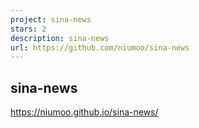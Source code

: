 ```yaml
---
project: sina-news
stars: 2
description: sina-news
url: https://github.com/niumoo/sina-news
---
```


sina-news
---------

https://niumoo.github.io/sina-news/

